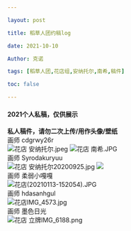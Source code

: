 ```yaml
---

layout: post

title: 稻草人团约稿log

date: 2021-10-10

Author: 克诺

tags: [稻草人团,花店组,安纳托尔,南希,稿件]

toc: false

---
```

#### 2021个人私稿，仅供展示

**私人稿件，请勿二次上传/用作头像/壁纸**
<br>
画师 cdgrwy26r
<br>
![花店 安纳托尔.jpeg](https://s3.bmp.ovh/imgs/2025/03/27/4686eeb773e104f8.jpeg)
![花店 南希.JPG](https://s3.bmp.ovh/imgs/2025/03/27/5553bf55dec90d07.jpg)
<br>
画师 Syrodakuryuu
<br>
![花店 安纳托尔20200925.jpg](https://s3.bmp.ovh/imgs/2025/03/27/d63eed7c2fc1ad05.jpg)
![](https://s3.bmp.ovh/imgs/2025/03/27/005de41c15a67270.jpg)
<br>
画师 柔弱小嘎嘎
<br>
![花店(20210113-152054).JPG](https://s3.bmp.ovh/imgs/2025/03/27/408c5cc3698b1e07.jpg)
<br>
画师 hdasanhgul
<br>
![花店IMG_4573.jpg](https://s3.bmp.ovh/imgs/2025/03/27/dc91249b4b720a69.jpg)
<br>
画师 墨色日光
<br>
![花店 立牌IMG_6188.png](https://s3.bmp.ovh/imgs/2025/03/27/82d45530b85134c2.png)
